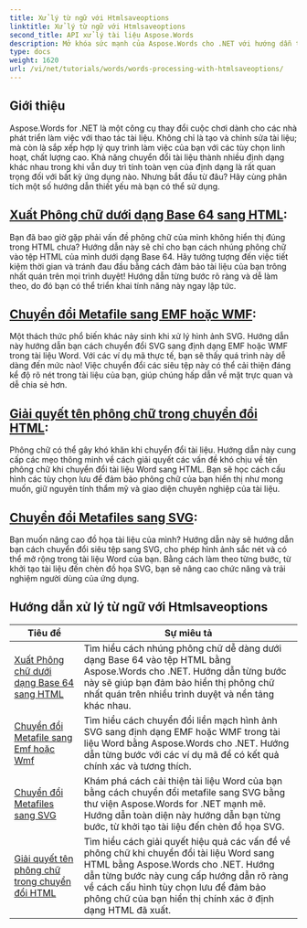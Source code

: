 ```yaml
---
title: Xử lý từ ngữ với Htmlsaveoptions
linktitle: Xử lý từ ngữ với Htmlsaveoptions
second_title: API xử lý tài liệu Aspose.Words
description: Mở khóa sức mạnh của Aspose.Words cho .NET với hướng dẫn từng bước của chúng tôi, bao gồm chuyển đổi HTML và metafile để nâng cao khả năng xử lý tài liệu của bạn.
type: docs
weight: 1620
url: /vi/net/tutorials/words/words-processing-with-htmlsaveoptions/
---
```

## Giới thiệu

Aspose.Words for .NET là một công cụ thay đổi cuộc chơi dành cho các nhà phát triển làm việc với thao tác tài liệu. Không chỉ là tạo và chỉnh sửa tài liệu; mà còn là sắp xếp hợp lý quy trình làm việc của bạn với các tùy chọn linh hoạt, chất lượng cao. Khả năng chuyển đổi tài liệu thành nhiều định dạng khác nhau trong khi vẫn duy trì tính toàn vẹn của định dạng là rất quan trọng đối với bất kỳ ứng dụng nào. Nhưng bắt đầu từ đâu? Hãy cùng phân tích một số hướng dẫn thiết yếu mà bạn có thể sử dụng.


## [Xuất Phông chữ dưới dạng Base 64 sang HTML](./export-fonts-as-base-64-to-html/):
Bạn đã bao giờ gặp phải vấn đề phông chữ của mình không hiển thị đúng trong HTML chưa? Hướng dẫn này sẽ chỉ cho bạn cách nhúng phông chữ vào tệp HTML của mình dưới dạng Base 64. Hãy tưởng tượng đến việc tiết kiệm thời gian và tránh đau đầu bằng cách đảm bảo tài liệu của bạn trông nhất quán trên mọi trình duyệt! Hướng dẫn từng bước rõ ràng và dễ làm theo, do đó bạn có thể triển khai tính năng này ngay lập tức. 

## [Chuyển đổi Metafile sang EMF hoặc WMF](./converting-metafiles-to-emf-or-wmf/):
Một thách thức phổ biến khác nảy sinh khi xử lý hình ảnh SVG. Hướng dẫn này hướng dẫn bạn cách chuyển đổi SVG sang định dạng EMF hoặc WMF trong tài liệu Word. Với các ví dụ mã thực tế, bạn sẽ thấy quá trình này dễ dàng đến mức nào! Việc chuyển đổi các siêu tệp này có thể cải thiện đáng kể độ rõ nét trong tài liệu của bạn, giúp chúng hấp dẫn về mặt trực quan và dễ chia sẻ hơn.

## [Giải quyết tên phông chữ trong chuyển đổi HTML](./resolve-font-names-in-html-conversion/):
Phông chữ có thể gây khó khăn khi chuyển đổi tài liệu. Hướng dẫn này cung cấp các mẹo thông minh về cách giải quyết các vấn đề khó chịu về tên phông chữ khi chuyển đổi tài liệu Word sang HTML. Bạn sẽ học cách cấu hình các tùy chọn lưu để đảm bảo phông chữ của bạn hiển thị như mong muốn, giữ nguyên tính thẩm mỹ và giao diện chuyên nghiệp của tài liệu.

## [Chuyển đổi Metafiles sang SVG](./converting-metafiles-to-svg/):
Bạn muốn nâng cao đồ họa tài liệu của mình? Hướng dẫn này sẽ hướng dẫn bạn cách chuyển đổi siêu tệp sang SVG, cho phép hình ảnh sắc nét và có thể mở rộng trong tài liệu Word của bạn. Bằng cách làm theo từng bước, từ khởi tạo tài liệu đến chèn đồ họa SVG, bạn sẽ nâng cao chức năng và trải nghiệm người dùng của ứng dụng.

 ## Hướng dẫn xử lý từ ngữ với Htmlsaveoptions
| Tiêu đề | Sự miêu tả |
| --- | --- |
| [Xuất Phông chữ dưới dạng Base 64 sang HTML](./export-fonts-as-base-64-to-html/) | Tìm hiểu cách nhúng phông chữ dễ dàng dưới dạng Base 64 vào tệp HTML bằng Aspose.Words cho .NET. Hướng dẫn từng bước này sẽ giúp bạn đảm bảo hiển thị phông chữ nhất quán trên nhiều trình duyệt và nền tảng khác nhau. |
| [Chuyển đổi Metafile sang Emf hoặc Wmf](./converting-metafiles-to-emf-or-wmf/) | Tìm hiểu cách chuyển đổi liền mạch hình ảnh SVG sang định dạng EMF hoặc WMF trong tài liệu Word bằng Aspose.Words cho .NET. Hướng dẫn từng bước với các ví dụ mã để có kết quả chính xác và tương thích. |
| [Chuyển đổi Metafiles sang SVG](./converting-metafiles-to-svg/) | Khám phá cách cải thiện tài liệu Word của bạn bằng cách chuyển đổi metafile sang SVG bằng thư viện Aspose.Words for .NET mạnh mẽ. Hướng dẫn toàn diện này hướng dẫn bạn từng bước, từ khởi tạo tài liệu đến chèn đồ họa SVG. |
| [Giải quyết tên phông chữ trong chuyển đổi HTML](./resolve-font-names-in-html-conversion/) | Tìm hiểu cách giải quyết hiệu quả các vấn đề về phông chữ khi chuyển đổi tài liệu Word sang HTML bằng Aspose.Words cho .NET. Hướng dẫn từng bước này cung cấp hướng dẫn rõ ràng về cách cấu hình tùy chọn lưu để đảm bảo phông chữ của bạn hiển thị chính xác ở định dạng HTML đã xuất. |